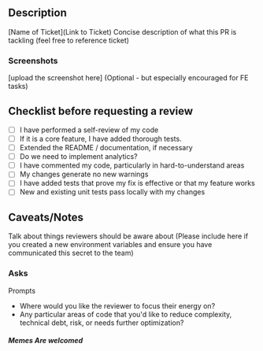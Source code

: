 ## Description

[Name of Ticket](Link to Ticket)
Concise description of what this PR is tackling (feel free to reference ticket)

### Screenshots

[upload the screenshot here]
(Optional - but especially encouraged for FE tasks)

## Checklist before requesting a review

-   [ ] I have performed a self-review of my code
-   [ ] If it is a core feature, I have added thorough tests.
-   [ ] Extended the README / documentation, if necessary
-   [ ] Do we need to implement analytics?
-   [ ] I have commented my code, particularly in hard-to-understand areas
-   [ ] My changes generate no new warnings
-   [ ] I have added tests that prove my fix is effective or that my feature works
-   [ ] New and existing unit tests pass locally with my changes

## Caveats/Notes

Talk about things reviewers should be aware about
(Please include here if you created a new environment variables and ensure you have communicated this secret to the team)

### Asks

Prompts

-   Where would you like the reviewer to focus their energy on?
-   Any particular areas of code that you'd like to reduce complexity, technical debt, risk, or needs further optimization?

##### Memes Are welcomed
